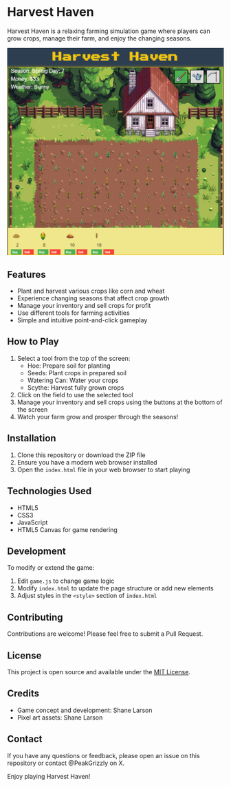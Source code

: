 # Harvest Haven

Harvest Haven is a relaxing farming simulation game where players can grow crops, manage their farm, and enjoy the changing seasons.

![Harvest Haven Screenshot](game-screenshot.png)

## Features

- Plant and harvest various crops like corn and wheat
- Experience changing seasons that affect crop growth
- Manage your inventory and sell crops for profit
- Use different tools for farming activities
- Simple and intuitive point-and-click gameplay

## How to Play

1. Select a tool from the top of the screen:
   - Hoe: Prepare soil for planting
   - Seeds: Plant crops in prepared soil
   - Watering Can: Water your crops
   - Scythe: Harvest fully grown crops
2. Click on the field to use the selected tool
3. Manage your inventory and sell crops using the buttons at the bottom of the screen
4. Watch your farm grow and prosper through the seasons!

## Installation

1. Clone this repository or download the ZIP file
2. Ensure you have a modern web browser installed
3. Open the `index.html` file in your web browser to start playing

## Technologies Used

- HTML5
- CSS3
- JavaScript
- HTML5 Canvas for game rendering

## Development

To modify or extend the game:

1. Edit `game.js` to change game logic
2. Modify `index.html` to update the page structure or add new elements
3. Adjust styles in the `<style>` section of `index.html`

## Contributing

Contributions are welcome! Please feel free to submit a Pull Request.

## License

This project is open source and available under the [MIT License](LICENSE).

## Credits

- Game concept and development: Shane Larson
- Pixel art assets: Shane Larson

## Contact

If you have any questions or feedback, please open an issue on this repository or contact @PeakGrizzly on X.

Enjoy playing Harvest Haven!